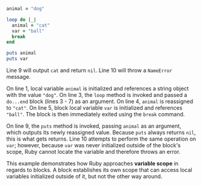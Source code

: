 ```Ruby
animal = "dog"

loop do |_|  
  animal = "cat"  
  var = "ball"  
  break
end

puts animal
puts var
```
Line 9 will output `cat` and return `nil`. Line 10 will throw a `NameError` message.

On line 1, local variable `animal` is initialized and references a string object with the value `"dog"`. On line 3, the `loop` method is invoked and passed a `do...end` block (lines 3 - 7) as an argument. On line 4, `animal` is reassigned to `"cat"`. On line 5, block local variable `var` is initialized and references `"ball"`. The block is then immediately exited using the `break` command.

On line 9, the `puts` method is invoked, passing `animal` as an argument, which outputs its newly reassigned value. Because `puts` always returns `nil`, this is what gets returns. Line 10 attempts to perform the same operation on `var`; however, because `var` was never initialized outside of the block's scope, Ruby cannot locate the variable and therefore throws an error.

This example demonstrates how Ruby approaches **variable scope** in regards to blocks. A block establishes its own scope that can access local variables initialized outside of it, but not the other way around.